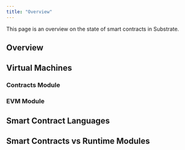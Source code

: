 ```yaml
---
title: "Overview"
---
```


This page is an overview on the state of smart contracts in Substrate.

## Overview



## Virtual Machines

### Contracts Module

### EVM Module



## Smart Contract Languages



## Smart Contracts vs Runtime Modules
